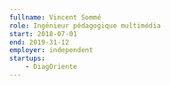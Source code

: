 ```yaml
---
fullname: Vincent Sommé
role: Ingénieur pédagogique multimédia
start: 2018-07-01
end: 2019-31-12
employer: independent
startups:
    - DiagOriente
---
```

